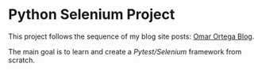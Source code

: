 # Python Selenium Project

This project follows the sequence of my blog site posts: [Omar Ortega Blog]("https://omarortega.blog").

The main goal is to learn and create a *Pytest/Selenium* framework from scratch.

